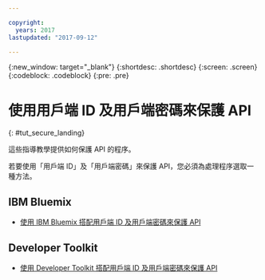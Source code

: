 ```yaml
---

copyright:
  years: 2017
lastupdated: "2017-09-12"

---
```



{:new_window: target="_blank"}
{:shortdesc: .shortdesc}
{:screen: .screen}
{:codeblock: .codeblock}
{:pre: .pre}

# 使用用戶端 ID 及用戶端密碼來保護 API
{: #tut_secure_landing}

這些指導教學提供如何保護 API 的程序。

若要使用「用戶端 ID」及「用戶端密碼」來保護 API，您必須為處理程序選取一種方法。

## IBM Bluemix

- [使用 IBM Bluemix 搭配用戶端 ID 及用戶端密碼來保護 API](tut_secure_id_secret_bm.html)

## Developer Toolkit

- [使用 Developer Toolkit 搭配用戶端 ID 及用戶端密碼來保護 API](tut_secure_id_secret_tk.html)












